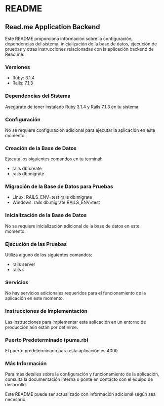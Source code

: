 # README

## Read.me Application Backend

Este README proporciona información sobre la configuración, dependencias del sistema, inicialización de la base de datos, ejecución de pruebas y otras instrucciones relacionadas con la aplicación backend de Read.me.

### Versiones

- Ruby: 3.1.4
- Rails: 7.1.3

### Dependencias del Sistema

Asegúrate de tener instalado Ruby 3.1.4 y Rails 7.1.3 en tu sistema.

### Configuración

No se requiere configuración adicional para ejecutar la aplicación en este momento.

### Creación de la Base de Datos

Ejecuta los siguientes comandos en tu terminal:

- rails db:create
- rails db:migrate

### Migración de la Base de Datos para Pruebas

- Linux: RAILS_ENV=test rails db:migrate
- Windows: rails db:migrate RAILS_ENV=test

### Inicialización de la Base de Datos

No se requiere inicialización adicional de la base de datos en este momento.

### Ejecución de las Pruebas

Utiliza alguno de los siguientes comandos:

- rails server
- rails s

### Servicios

No hay servicios adicionales requeridos para el funcionamiento de la aplicación en este momento.

### Instrucciones de Implementación

Las instrucciones para implementar esta aplicación en un entorno de producción aún están por definirse.

### Puerto Predeterminado (puma.rb)

El puerto predeterminado para esta aplicación es 4000.

### Más Información

Para más detalles sobre la configuración y funcionamiento de la aplicación, consulta la documentación interna o ponte en contacto con el equipo de desarrollo.

Este README puede ser actualizado con información adicional según sea necesario.

